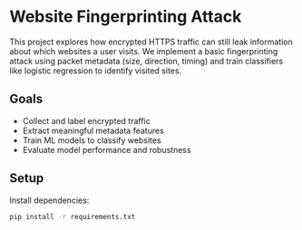 # Website Fingerprinting Attack

This project explores how encrypted HTTPS traffic can still leak information about which websites a user visits. We implement a basic fingerprinting attack using packet metadata (size, direction, timing) and train classifiers like logistic regression to identify visited sites.

## Goals
- Collect and label encrypted traffic
- Extract meaningful metadata features
- Train ML models to classify websites
- Evaluate model performance and robustness

## Setup
Install dependencies:

```bash
pip install -r requirements.txt
